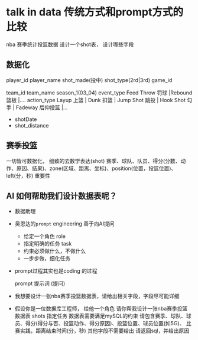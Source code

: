 # talk in data 传统方式和prompt方式的比较

nba 赛季统计投篮数据 设计一个shot表， 设计哪些字段
## 数据化
player_id player_name shot_made(投中) shot_type(2rd|3rd) game_id

team_id team_name season_1(03_04) 
event_type Feed Throw 罚球 |Rebound 篮板 |....
action_type    Layup 上篮 | Dunk 扣篮 | Jump Shot 跳投 | Hook Shot 勾手 | Fadeway 后仰投篮 |...

- shotDate 
- shot_distance

## 赛季投篮

一切皆可数据化， 细致的去数学表达(shot) 
赛季、球队、队员、得分(分数、动作、原因、结果)、zone(区域、距离、坐标)、position(位置，投篮位置)、left(分，秒) 重要性


## AI 如何帮助我们设计数据表呢？
- 数据助理
- 吴恩达的`prompt` engineering 善于向AI提问
  - 给定一个角色 role
  - 指定明确的任务 task
  - 约束必须做什么，不做什么
  - 一步步做，细化任务
- prompt过程其实也是coding 的过程


  prompt 提示词 (提问)
- 我想要设计一张nba赛季投篮数据表，请给出相关字段，字段尽可能详细
- 假设你是一位数据库工程师，  给他一个角色
  请你帮我设计一张nba赛季投篮数据表 shots 指定任务
  数据表需要满足mySQL的约束
  请包含赛季、球队、球员、得分(得分与否、投篮动作、得分原因)、投篮位置、球员位置(如5G)、
  比赛实践，距离结束时间(分，秒)
  其他字段不需要给出
  请返回sql，并给出原因